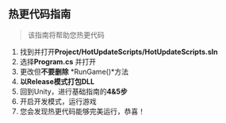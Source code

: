 ## 热更代码指南

> 该指南将帮助您热更代码

1. 找到并打开**Project/HotUpdateScripts/HotUpdateScripts.sln**
2. 选择**Program.cs** 并打开
3. 更改但**不要删除** *RunGame()*方法
4. **以Release模式打包DLL**
5. 回到Unity，进行基础指南的**4&5步**
6. 开启开发模式，运行游戏
7. 您会发现热更代码能够完美运行，恭喜！

